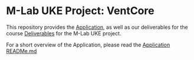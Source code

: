 # M-Lab UKE Project: VentCore

This repository provides the [Application](./App), as well as our deliverables for the course [Deliverables](./Deliverables) for the M-Lab UKE project.

For a short overview of the Application, please read the [Application READMe.md](./App/uke_mlab/README.md)
